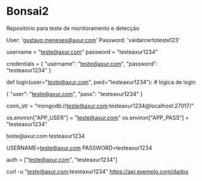 # Bonsai2
Repositório para teste de monitoramento e detecção

User: 'gustavo.meneses@axur.com' 
Password: 'vaidarcertoteste123'

username = "teste@axur.com"
password = "testeaxur1234"

credentials = {
    "username": "teste@axur.com",
    "password": "testeaxur1234"
}

def login(user="teste@axur.com", pwd="testeaxur1234"):
    # lógica de login

{
  "user": "teste@axur.com",
  "pass": "testeaxur1234"
}

conn_str = "mongodb://teste@axur.com:testeaxur1234@localhost:27017/"

os.environ["APP_USER"] = "teste@axur.com"
os.environ["APP_PASS"] = "testeaxur1234"

<credentials>
  <username>teste@axur.com</username>
  <password>testeaxur1234</password>
</credentials>

USERNAME=teste@axur.com
PASSWORD=testeaxur1234

auth = ["teste@axur.com", "testeaxur1234"]

curl -u "teste@axur.com:testeaxur1234" https://api.exemplo.com/dados



<!--
**BonsaiLumberjack/BonsaiLumberjack** is a ✨ _special_ ✨ repository because its `README.md` (this file) appears on your GitHub profile.
